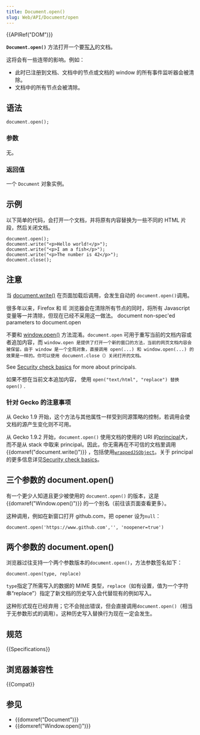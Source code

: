 ```yaml
---
title: Document.open()
slug: Web/API/Document/open
---
```

{{APIRef("DOM")}}

**`Document.open()`** 方法打开一个要[写入](/zh-CN/docs/Web/API/Document/write)的文档。

这将会有一些连带的影响。例如：

- 此时已注册到文档、文档中的节点或文档的 window 的所有事件监听器会被清除。
- 文档中的所有节点会被清除。

## 语法

```plain
document.open();
```

### 参数

无。

### 返回值

一个 `Document` 对象实例。

## 示例

以下简单的代码，会打开一个文档，并将原有内容替换为一些不同的 HTML 片段，然后关闭文档。

```plain
document.open();
document.write("<p>Hello world!</p>");
document.write("<p>I am a fish</p>");
document.write("<p>The number is 42</p>");
document.close();
```

## 注意

当 [document.write()](/en/DOM/document.write) 在页面加载后调用，会发生自动的 `document.open()`调用。

很多年以来，Firefox 和 IE 浏览器会在清除所有节点的同时，将所有 Javascript 变量等一并清除，但现在已经不采用这一做法。
document non-spec'ed parameters to document.open

不要和 [window.open()](/en/DOM/window.open) 方法混淆。`document.open` 可用于重写当前的文档内容或者追加内容，而 `window.open 是提供了打开一个新的窗口的方法，当前的网页文档内容会被保留。由于 window 是一个全局对象，直接调用 open(...) 和 window.open(...) 的效果是一样的。你可以使用 document.close（）关闭打开的文档。`

See [Security check basics](/en/Security_check_basics) for more about principals.

如果不想在当前文本追加内容， 使用 `open("text/html", "replace") 替换` `open()` .

### 针对 Gecko 的注意事项

从 Gecko 1.9 开始，这个方法与其他属性一样受到同源策略的控制，若调用会使文档的源产生变化则不可用。

从 Gecko 1.9.2 开始，`document.open()` 使用文档的使用的 URI 的[principal](/docs/Security_check_basics)大，而不是从 stack 中取来 principal。因此，你无需再在不可信的文档里调用 {{domxref("document.write()")}} ，包括使用[`wrappedJSObject`](/en/wrappedJSObject)。关于 principal 的更多信息详见[Security check basics](/en/Security_check_basics)。

## 三个参数的 document.open()

有一个更少人知道且更少被使用的 `document.open()` 的版本，这是{{domxref("Window.open()")}} 的一个别名（前往该页面查看更多）。

这种调用，例如在新窗口打开 github.com，把 opener 设为`null`：

```plain
document.open('https://www.github.com','', 'noopener=true')
```

## 两个参数的 document.open()

浏览器过往支持一个两个参数版本的`document.open()`，方法参数签名如下：

```plain
document.open(type, replace)
```

`type`指定了所需写入的数据的 MIME 类型，`replace`（如有设置，值为一个字符串“replace”）指定了新文档的历史写入会代替现有的例如写入。

这种形式现在已经弃用；它不会抛出错误，但会直接调用`document.open()`（相当于无参数形式的调用）。这种历史写入替换行为现在一定会发生。

## 规范

{{Specifications}}

## 浏览器兼容性

{{Compat}}

## 参见

- {{domxref("Document")}}
- {{domxref("Window.open()")}}
